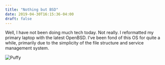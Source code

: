 ```yaml
---
title: "Nothing but BSD"
date: 2019-04-30T16:15:36-04:00
draft: false
---
```


Well, I have not been doing much tech today. Not really. I reformatted my primary laptop with the latest OpenBSD. I’ve been fond of this OS for quite a while, primarily due to the simplicity of the file structure and service management system.

![Puffy](/img/puffy.gif)

